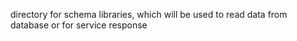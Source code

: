 directory for schema libraries, which will be used to read data from database or for service response